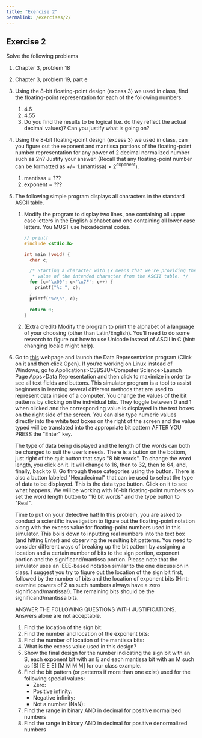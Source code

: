 ```yaml
---
title: "Exercise 2"
permalink: /exercises/2/
---
```


## Exercise 2

Solve the following problems

1. Chapter 3, problem 18

1. Chapter 3, problem 19, part e

1. Using the 8-bit floating-point design (excess 3) we used in class, find the
   floating-point representation for each of the following numbers:
   1. 4.6
   1. 4.55
   1. Do you find the results to be logical (i.e. do they reflect the actual
      decimal values)? Can you justify what is going on?

1. Using the 8-bit floating-point design (excess 3) we used in class, can you
   figure out the exponent and mantissa portions of the floating-point number
   representation for any power of 2 decimal normalized number such as 2n?
   Justify your answer. (Recall that any floating-point number can be formatted
   as +/&minus; 1.(mantissa) &times; 2<sup>exponent</sup>).
   1. mantissa = ???
   1. exponent = ???

1. The following simple program displays all characters in the standard ASCII
   table.
   1. Modify the program to display two lines, one containing all upper case
      letters in the English alphabet and one containing all lower case letters.
      You MUST use hexadecimal codes.
      ```c
      // printf
      #include <stdio.h>

      int main (void) {
        char c;

        /* Starting a character with \x means that we're providing the hexadecimal
         * value of the intended character from the ASCII table. */
        for (c='\x00'; c<'\x7F'; c++) {
          printf("%c ", c);
        }
        printf("%c\n", c);

        return 0;
      }
      ```
   1. (Extra credit) Modify the program to print the alphabet of a language of
      your choosing (other than Latin/English). You’ll need to do some research
      to figure out how to use Unicode instead of ASCII in C (hint: changing
      locale might help).

1. Go to
   [this](http://www.csbsju.edu/computerscience/curriculum/launch/default.htm)
   webpage and launch the Data Representation program (Click on it and then
   click Open). If you’re working on Linux instead of Windows, go to
   Applications\>CSBSJU\>Computer Science\>Launch Page Apps\>Data Representation
   and then click to maximize in order to see all text fields and buttons. This
   simulator program is a tool to assist beginners in learning several different
   methods that are used to represent data inside of a computer. You change the
   values of the bit patterns by clicking on the individual bits. They toggle
   between 0 and 1 when clicked and the corresponding value is displayed in the
   text boxes on the right side of the screen. You can also type numeric values
   directly into the white text boxes on the right of the screen and the value
   typed will be translated into the appropriate bit pattern AFTER YOU PRESS the
   "Enter" key.

   The type of data being displayed and the length of the words can both be
   changed to suit the user’s needs. There is a button on the bottom, just right
   of the quit button that says "8 bit words". To change the word length, you
   click on it. It will change to 16, then to 32, then to 64, and, finally, back
   to 8. Go through these categories using the button. There is also a button
   labeled "Hexadecimal" that can be used to select the type of data to be
   displayed. This is the data type button. Click on it to see what happens. We
   will be working with 16-bit floating-point numbers so set the word length
   button to "16 bit words" and the type button to "Real".

   Time to put on your detective hat! In this problem, you are asked to conduct
   a scientific investigation to figure out the floating-point notation along
   with the excess value for floating-point numbers used in this simulator. This
   boils down to inputting real numbers into the text box (and hitting Enter)
   and observing the resulting bit patterns. You need to consider different ways
   of breaking up the bit pattern by assigning a location and a certain number
   of bits to the sign portion, exponent portion and the significand/mantissa
   portion. Please note that the simulator uses an IEEE-based notation similar
   to the one discussion in class. I suggest you try to figure out the location
   of the sign bit first, followed by the number of bits and the location of
   exponent bits (Hint: examine powers of 2 as such numbers always have a zero
   significand/mantissa!). The remaining bits should be the
   significand/mantissa bits.

   ANSWER THE FOLLOWING QUESTIONS WITH JUSTIFICATIONS. Answers alone are not
   acceptable.
   1. Find the location of the sign bit:
   1. Find the number and location of the exponent bits:
   1. Find the number of location of the mantissa bits:
   1. What is the excess value used in this design?
   1. Show the final design for the number indicating the sign bit with an S,
      each exponent bit with an E and each mantissa bit with an M such as [S] [E
      E E] [M M M M] for our class example.
   1. Find the bit pattern (or patterns if more than one exist) used for the
      following special values:
      * Zero:
      * Positive infinity:
      * Negative infinity:
      * Not a number (NaN):
   1. Find the range in binary AND in decimal for positive normalized numbers
   1. Find the range in binary AND in decimal for positive denormalized numbers
